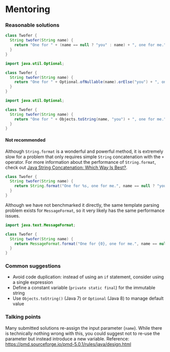 # Mentoring

### Reasonable solutions

```java
class Twofer {
  String twofer(String name) {
    return "One for " + (name == null ? "you" : name) + ", one for me.";
  }
}
```

```java
import java.util.Optional;

class Twofer {
  String twofer(String name) {
    return "One for " + Optional.ofNullable(name).orElse("you") + ", one for me.";
  }
}
```

```java
import java.util.Optional;

class Twofer {
  String twofer(String name) {
    return "One for " + Objects.toString(name, "you") + ", one for me.";
  }
}
```

#### Not recommended

Although `String.format` is a wonderful and powerful method, it is extremely slow for a problem that only requires simple `String` concatenation with the `+` operator.
For more information about the performance of `String.format`, check out [Java String Concatenation: Which Way Is Best?](https://redfin.engineering/java-string-concatenation-which-way-is-best-8f590a7d22a8).

```java
class Twofer {
  String twofer(String name) {
    return String.format("One for %s, one for me.", name == null ? "you" : name);
  }
}
```

Although we have not benchmarked it directly, the same template parsing problem exists for `MessageFormat`, so it very likely has the same performance issues.

```java
import java.text.MessageFormat;

class Twofer {
  String twofer(String name) {
    return MessageFormat.format("One for {0}, one for me.", name == null ? "you" : name);
  }
}
```

### Common suggestions

- Avoid code duplication: instead of using an `if` statement, consider using a single expression
- Define a constant variable (`private static final`) for the immutable string
- Use `Objects.toString()` (Java 7) or `Optional` (Java 8) to manage default value

### Talking points

Many submitted solutions re-assign the input parameter (`name`). While there is technically nothing wrong with this, you could suggest not to re-use the parameter but instead introduce a new variable. Reference: https://pmd.sourceforge.io/pmd-5.0.1/rules/java/design.html
